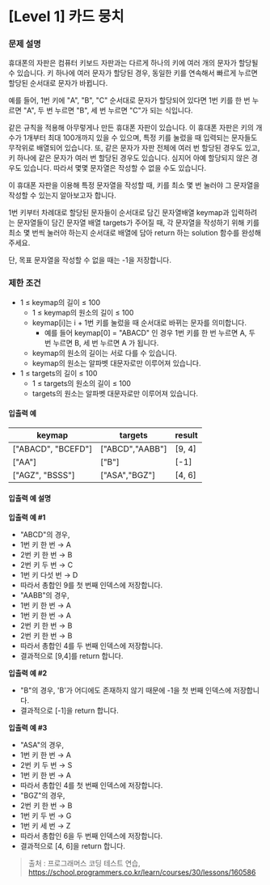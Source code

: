 # [Level 1] 카드 뭉치

### 문제 설명
휴대폰의 자판은 컴퓨터 키보드 자판과는 다르게 하나의 키에 여러 개의 문자가 할당될 수 있습니다. 키 하나에 여러 문자가 할당된 경우, 동일한 키를 연속해서 빠르게 누르면 할당된 순서대로 문자가 바뀝니다.
  
예를 들어, 1번 키에 "A", "B", "C" 순서대로 문자가 할당되어 있다면 1번 키를 한 번 누르면 "A", 두 번 누르면 "B", 세 번 누르면 "C"가 되는 식입니다.
  
같은 규칙을 적용해 아무렇게나 만든 휴대폰 자판이 있습니다. 이 휴대폰 자판은 키의 개수가 1개부터 최대 100개까지 있을 수 있으며, 특정 키를 눌렀을 때 입력되는 문자들도 무작위로 배열되어 있습니다. 또, 같은 문자가 자판 전체에 여러 번 할당된 경우도 있고, 키 하나에 같은 문자가 여러 번 할당된 경우도 있습니다. 심지어 아예 할당되지 않은 경우도 있습니다. 따라서 몇몇 문자열은 작성할 수 없을 수도 있습니다.
  
이 휴대폰 자판을 이용해 특정 문자열을 작성할 때, 키를 최소 몇 번 눌러야 그 문자열을 작성할 수 있는지 알아보고자 합니다.
  
1번 키부터 차례대로 할당된 문자들이 순서대로 담긴 문자열배열 keymap과 입력하려는 문자열들이 담긴 문자열 배열 targets가 주어질 때, 각 문자열을 작성하기 위해 키를 최소 몇 번씩 눌러야 하는지 순서대로 배열에 담아 return 하는 solution 함수를 완성해 주세요.
  
단, 목표 문자열을 작성할 수 없을 때는 -1을 저장합니다.

### 제한 조건
- 1 ≤ keymap의 길이 ≤ 100
  - 1 ≤ keymap의 원소의 길이 ≤ 100
  - keymap[i]는 i + 1번 키를 눌렀을 때 순서대로 바뀌는 문자를 의미합니다.
    - 예를 들어 keymap[0] = "ABACD" 인 경우 1번 키를 한 번 누르면 A, 두 번 누르면 B, 세 번 누르면 A 가 됩니다.
  - keymap의 원소의 길이는 서로 다를 수 있습니다.
  - keymap의 원소는 알파벳 대문자로만 이루어져 있습니다.
- 1 ≤ targets의 길이 ≤ 100
  - 1 ≤ targets의 원소의 길이 ≤ 100
  - targets의 원소는 알파벳 대문자로만 이루어져 있습니다.

#### 입출력 예
|keymap|targets|result|
|---|---|---|
|["ABACD", "BCEFD"]|["ABCD","AABB"]|[9, 4]|
|["AA"]|["B"]|[-1]|
|["AGZ", "BSSS"]|["ASA","BGZ"]|[4, 6]|

#### 입출력 예 설명

**입출력 예 #1**  
- "ABCD"의 경우,
- 1번 키 한 번 → A
- 2번 키 한 번 → B
- 2번 키 두 번 → C
- 1번 키 다섯 번 → D
- 따라서 총합인 9를 첫 번째 인덱스에 저장합니다.
- "AABB"의 경우,
- 1번 키 한 번 → A
- 1번 키 한 번 → A
- 2번 키 한 번 → B
- 2번 키 한 번 → B
- 따라서 총합인 4를 두 번째 인덱스에 저장합니다.
- 결과적으로 [9,4]를 return 합니다.

**입출력 예 #2**  
- "B"의 경우, 'B'가 어디에도 존재하지 않기 때문에 -1을 첫 번째 인덱스에 저장합니다.
- 결과적으로 [-1]을 return 합니다.

**입출력 예 #3**  
- "ASA"의 경우,
- 1번 키 한 번 → A
- 2번 키 두 번 → S
- 1번 키 한 번 → A
- 따라서 총합인 4를 첫 번째 인덱스에 저장합니다.
- "BGZ"의 경우,
- 2번 키 한 번 → B
- 1번 키 두 번 → G
- 1번 키 세 번 → Z
- 따라서 총합인 6을 두 번째 인덱스에 저장합니다.
- 결과적으로 [4, 6]을 return 합니다.

>출처 : 프로그래머스 코딩 테스트 연습, https://school.programmers.co.kr/learn/courses/30/lessons/160586
